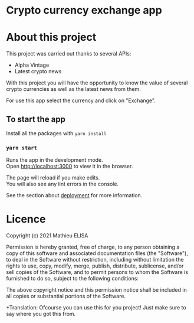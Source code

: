 # Crypto currency exchange app

# About this project

This project was carried out thanks to several APIs:

- Alpha Vintage
- Latest crypto news

With this project you will have the opportunity to know the value of several crypto currencies as well as the latest news from them.

For use this app select the currency and click on "Exchange".

## To start the app

Install all the packages with `yarn install`

### `yarn start`

Runs the app in the development mode.\
Open [http://localhost:3000](http://localhost:3000) to view it in the browser.

The page will reload if you make edits.\
You will also see any lint errors in the console.

See the section about [deployment](https://facebook.github.io/create-react-app/docs/deployment) for more information.

# Licence

Copyright (c) 2021 Mathieu ELISA

Permission is hereby granted, free of charge, to any person obtaining a copy of this software and associated documentation files (the "Software"), to deal in the Software without restriction, including without limitation the rights to use, copy, modify, merge, publish, distribute, sublicense, and/or sell copies of the Software, and to permit persons to whom the Software is furnished to do so, subject to the following conditions:

The above copyright notice and this permission notice shall be included in all copies or substantial portions of the Software.

\*Translation: Ofcourse you can use this for you project! Just make sure to say where you got this from.
